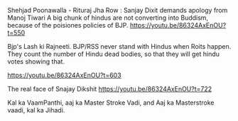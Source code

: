 

Shehjad Poonawalla - Rituraj Jha Row : Sanjay Dixit demands apology from Manoj Tiwari
A big chunk of hindus are not converting into Buddism, because of the poisiones policies of BJP.
https://youtu.be/86324AxEnOU?t=550


Bjp's Lash ki Rajneeti. 
BJP/RSS never stand with Hindus when Roits happen. They count the number of Hindu dead bodies, so that they will get hindu votes showing that.

https://youtu.be/86324AxEnOU?t=603

The real face of Snajay Dikshit
https://youtu.be/86324AxEnOU?t=722

Kal ka VaamPanthi, aaj ka Master Stroke Vadi, and Aaj ka Masterstroke vaadi, kal ka Jihadi.
